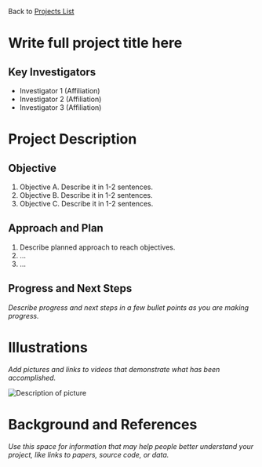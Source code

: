 Back to [Projects List](../../README.md#ProjectsList)

# Write full project title here

## Key Investigators

- Investigator 1 (Affiliation)
- Investigator 2 (Affiliation)
- Investigator 3 (Affiliation)

# Project Description

## Objective

1. Objective A. Describe it in 1-2 sentences.
1. Objective B. Describe it in 1-2 sentences.
1. Objective C. Describe it in 1-2 sentences.

## Approach and Plan

1. Describe planned approach to reach objectives.
1. ...
1. ...

## Progress and Next Steps

*Describe progress and next steps in a few bullet points as you are making progress.*

# Illustrations

*Add pictures and links to videos that demonstrate what has been accomplished.*

![Description of picture](MyPicture.png)

# Background and References

*Use this space for information that may help people better understand your project, like links to papers, source code, or data.*
